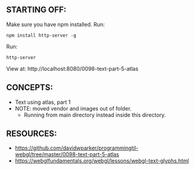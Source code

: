 ## STARTING OFF:

Make sure you have npm installed.
Run:
```
npm install http-server -g
```

Run:
```
http-server
```

View at: http://localhost:8080/0098-text-part-5-atlas

## CONCEPTS:

* Text using atlas, part 1
* NOTE: moved vendor and images out of folder.
  * Running from main directory instead inside this directory.

## RESOURCES:

* https://github.com/davidwparker/programmingtil-webgl/tree/master/0098-text-part-5-atlas
* https://webglfundamentals.org/webgl/lessons/webgl-text-glyphs.html
